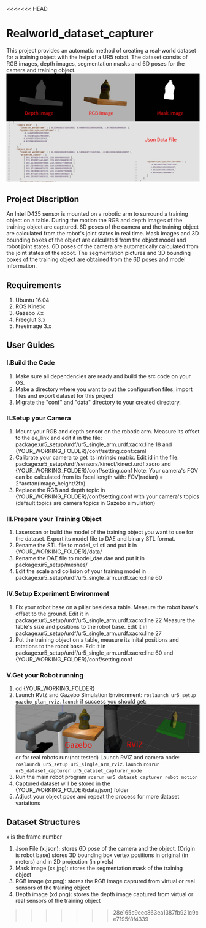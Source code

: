 <<<<<<< HEAD
# Realworld_dataset_capturer
  This project provides an automatic method of creating a real-world dataset for a training object with the help of a UR5 robot.
  The dataset consits of RGB images, depth images, segmentation masks and 6D poses for the camera and training object.
![image](https://github.com/Chuanfang-Neptune/Realworld_dataset_capturer/blob/master/Intro1.jpg)
## Project Discription
  An Intel D435 sensor is mounted on a robotic arm to surround a training object on a table.
  During the motion the RGB and depth images of the training object are captured.
  6D poses of the camera and the training object are calculated from the robot's joint states in real time.
  Mask images and 3D bounding boxes of the object are calculated from the object model and robot joint states.
  6D poses of the camera are automatically calculated from the joint states of the robot.
  The segmentation pictures and 3D bounding boxes of the training object are obtained from the 6D poses and model information.
## Requirements
  1. Ubuntu 16.04
  2. ROS Kinetic
  3. Gazebo 7.x
  4. Freeglut 3.x
  5. Freeimage 3.x
## User Guides
### I.Build the Code
1. Make sure all dependencies are ready and build the src code on your OS.
2. Make a directory where you want to put the configuration files, import files and export dataset for this project
3. Migrate the "conf" and "data" directory to your created directory.
### II.Setup your Camera
1. Mount your RGB and depth sensor on the robotic arm. Measure its offset to the ee_link and edit it in the file:
  package:ur5_setup/urdf/ur5_single_arm.urdf.xacro:line 18 and {YOUR_WORKING_FOLDER}/conf/setting.conf:caml
2. Calibrate your camera to get its intrinsic matrix. Edit id in the file:
  package:ur5_setup/urdf/sensors/kinect/kinect.urdf.xacro and {YOUR_WORKING_FOLDER}/conf/setting.conf
  Note: Your camera's FOV can be calculated from its focal length with: FOV(radian) = 2*arctan(image_height/2fx)
3. Replace the RGB and depth topic in {YOUR_WORKING_FOLDER}/conf/setting.conf with your camera's topics (default topics are camera topics in Gazebo simulation)
### III.Prepare your Training Object
1. Laserscan or build the model of the training object you want to use for the dataset. Export its model file to DAE and binary STL format.
2. Rename the STL file to model_stl.stl and put it in {YOUR_WORKING_FOLDER}/data/
3. Rename the DAE file to model_dae.dae and put it in  package:ur5_setup/meshes/
4. Edit the scale and collision of your training model in package:ur5_setup/urdf/ur5_single_arm.urdf.xacro:line 60
### IV.Setup Experiment Environment
1. Fix your robot base on a pillar besides a table. 
  Measure the robot base's offset to the ground. Edit it in package:ur5_setup/urdf/ur5_single_arm.urdf.xacro:line 22
  Measure the table's size and positions to the robot base. Edit it in package:ur5_setup/urdf/ur5_single_arm.urdf.xacro:line 27
2. Put the training object on a table, measure its inital positions and rotations to the robot base. Edit it in package:ur5_setup/urdf/ur5_single_arm.urdf.xacro:line 60 and {YOUR_WORKING_FOLDER}/conf/setting.conf
### V.Get your Robot running
1. cd {YOUR_WORKING_FOLDER}
2. Launch RVIZ and Gazebo Simulation Environment:
  `roslaunch ur5_setup gazebo_plan_rviz.launch`
   if success you should get:
![image](https://github.com/Chuanfang-Neptune/Realworld_dataset_capturer/blob/master/Intro2.jpg)
   or for real robots run:(not tested)
   Launch RVIZ and camera node:
  `roslaunch ur5_setup ur5_single_arm_rviz.launch`
  `rosrun ur5_dataset_capturer ur5_dataset_capturer_node`
3. Run the main robot program
  `rosrun ur5_dataset_capturer robot_motion`
4. Captured dataset will be stored in the {YOUR_WORKING_FOLDER/data/json} folder
5. Adjust your object pose and repeat the process for more dataset variations
## Dataset Structures
x is the frame number
1. Json File (x.json): stores 6D pose of the camera and the object. (Origin is robot base) stores 3D bounding box vertex positions in original (in meters) and in 2D projection (in pixels)
2. Mask image (xs.jpg): stores the segmentation mask of the training object
3. RGB image (xr.png): stores the RGB image captured from virtual or real sensors of the training object
4. Depth image (xd.png): stores the depth image captured from virtual or real sensors of the training object
>>>>>>> 28e165c9eec863ea1387fb921c9ce7195f8f4339
